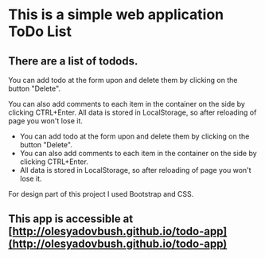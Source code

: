 
# This is a simple web application ToDo List

## There are a list of todods.

You can add todo at the form upon and delete them by clicking on the button "Delete".

You can also add comments to each item in the container on the side by clicking CTRL+Enter.
All data is stored in LocalStorage, so after reloading of page you won't lose it.
- You can add todo at the form upon and delete them by clicking on the button "Delete".
- You can also add comments to each item in the container on the side by clicking CTRL+Enter.
- All data is stored in LocalStorage, so after reloading of page you won't lose it.

For design part of this project I used Bootstrap and CSS.


## This app is accessible at [http://olesyadovbush.github.io/todo-app](http://olesyadovbush.github.io/todo-app)